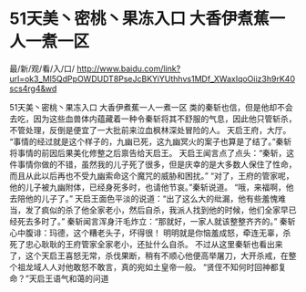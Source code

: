 # 51天美丶密桃丶果冻入口 大香伊煮蕉一人一煮一区

最/新/观/看/入/口/ http://www.baidu.com/link?url=ok3_Ml5QdPpOWDUDT8PseJcBKYiYUthhvs1MDf_XWaxIqoOiiz3h9rK40scs4rg4&wd

51天美丶密桃丶果冻入口 大香伊煮蕉一人一煮一区
类的秦斩也信，但是他却不会去吃，因为这些血兽体内蕴藏着一种令秦斩将其不舒服的气息，因此他只管斩杀，不管处理，反倒是便宜了一大批前来泣血枫林深处冒险的人。
    天启王府，大厅。
    “事情的经过就是这个样子的，九幽已死，这九幽冥火的案子也算是了结了。”秦斩将事情的前因后果美化修整之后禀告给天启王。
    天启王闻言点了点头：“秦斩，这件事情你做的不错，虽然我的儿子死了很多，但是庆幸的是大多数人保住了性命，而且从此以后再也不受九幽索命这个魔咒的威胁和困扰。”
    “对了，王府的管家呢，他的儿子被九幽附体，已经身死多时，也请他节哀。”秦斩说道。
    “哦，来福啊，他去陪他的儿子了。”
    天启王面色平淡的说道：“出了这么大的纰漏，他有些羞愧难当，发了疯似的杀了他全家老小，然后自杀，我派人找到他的时候，他们全家早已经死去多时了。”
    秦斩闻言浑身汗毛炸立：“那就好，一家人就该整整齐齐的。”
    秦斩心中腹诽：玛德，这个糟老头子，坏得很！
    明明就是你恼羞成怒，牵连无辜，杀死了忠心耿耿的王府管家全家老小，还扯什么自杀。
    不过从这里秦斩也看出来了，这个天启王喜怒无常，杀伐果断，稍有不顺心他便高举屠刀，大开杀戒，在整个祖龙域人人对他敢怒不敢言，真的宛如土皇帝一般。
    “贤侄不知何时回神都复命？”天启王语气和蔼的问道

